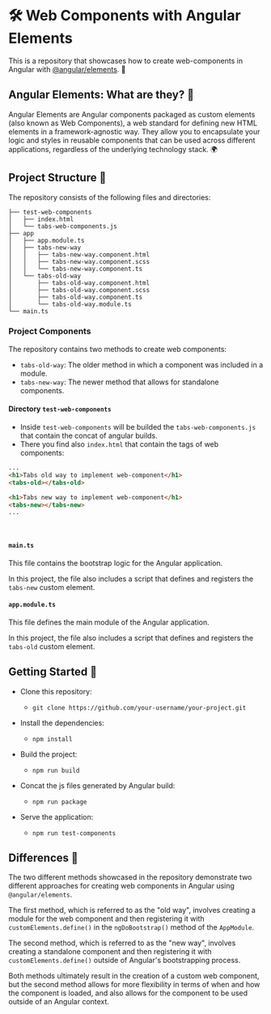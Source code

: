 🛠️ Web Components with Angular Elements 
==================================

This is a repository that showcases how to create web-components in Angular with [@angular/elements](https://angular.io/guide/elements). 🚀

Angular Elements: What are they? 🤔
-----------------------------------

Angular Elements are Angular components packaged as custom elements (also known as Web Components), a web standard for
defining new HTML elements in a framework-agnostic way. They allow you to encapsulate your logic and styles in reusable
components that can be used across different applications, regardless of the underlying technology stack. 🌍

Project Structure 📂
--------------------

The repository consists of the following files and directories:

```.
├── test-web-components
│   ├── index.html
│   └── tabs-web-components.js
├── app
│   ├── app.module.ts
│   ├── tabs-new-way
│   │   ├── tabs-new-way.component.html
│   │   ├── tabs-new-way.component.scss
│   │   └── tabs-new-way.component.ts
│   └── tabs-old-way
│       ├── tabs-old-way.component.html
│       ├── tabs-old-way.component.scss
│       ├── tabs-old-way.component.ts
│       └── tabs-old-way.module.ts
└── main.ts
```

### Project Components

The repository contains two methods to create web components:

- `tabs-old-way`: The older method in which a component was included in a module.
- `tabs-new-way`: The newer method that allows for standalone components.

#### Directory `test-web-components`

- Inside `test-web-components` will be builded the `tabs-web-components.js` that contain the concat of angular builds.
- There you find also `index.html` that contain the tags of web components:

```html
...
<h1>Tabs old way to implement web-component</h1>
<tabs-old></tabs-old>

<h1>Tabs new way to implement web-component</h1>
<tabs-new></tabs-new>
...
```
<br>

#### `main.ts`

This file contains the bootstrap logic for the Angular application.

In this project, the file also includes a script that defines and registers the `tabs-new` custom element.

#### `app.module.ts`

This file defines the main module of the Angular application.

In this project, the file also includes a script that defines and registers the `tabs-old` custom element.


Getting Started 🚀
------------------

- Clone this repository:

  - `git clone https://github.com/your-username/your-project.git`

- Install the dependencies:

  - `npm install`

- Build the project:

  - `npm run build`

- Concat the js files generated by Angular build:
  - `npm run package`

- Serve the application:

  - `npm run test-components`

Differences 🩻
------------
The two different methods showcased in the repository demonstrate two different approaches for creating web components in Angular using `@angular/elements`.

The first method, which is referred to as the "old way", involves creating a module for the web component and then registering it with `customElements.define()` in the `ngDoBootstrap()` method of the `AppModule`.

The second method, which is referred to as the "new way", involves creating a standalone component and then registering it with `customElements.define()` outside of Angular's bootstrapping process.

Both methods ultimately result in the creation of a custom web component, but the second method allows for more flexibility in terms of when and how the component is loaded, and also allows for the component to be used outside of an Angular context.
